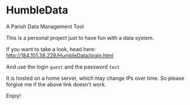 # HumbleData
A Parish Data Management Tool

This is a personal project just to have fun with a data system.

If you want to take a look, head here: http://184.101.38.228/HumbleData/login.html

And use the login `guest` and the password `test` 

It is hosted on a home server, which may change IPs over time. So please forgive me if the above link doesn't work.

Enjoy!
